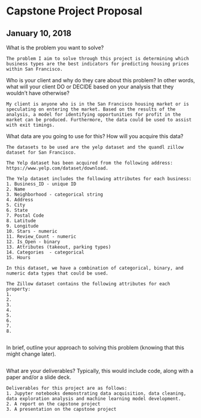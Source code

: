 # Capstone Project Proposal
## January 10, 2018

What is the problem you want to solve?
```
The problem I aim to solve through this project is determining which business types are the best indicators for predicting housing prices within San Francisco.
```

Who is your client and why do they care about this problem? In other words, what will your client DO or DECIDE based on your analysis that they wouldn’t have otherwise?
```
My client is anyone who is in the San Francisco housing market or is speculating on entering the market. Based on the results of the analysis, a model for identifying opportunities for profit in the market can be produced. Furthermore, the data could be used to assist with exit timings. 
```

What data are you going to use for this? How will you acquire this data?
```
The datasets to be used are the yelp dataset and the quandl zillow dataset for San Francisco.

The Yelp dataset has been acquired from the following address: https://www.yelp.com/dataset/download. 

The Yelp dataset includes the following attributes for each business:
1. Business_ID - unique ID
2. Name 
3. Neighborhood - categorical string
4. Address
5. City 
6. State 
7. Postal Code
8. Latitude
9. Longitude
10. Stars - numeric
11. Review_Count - numeric
12. Is_Open - binary
13. Attributes (takeout, parking types)
14. Categories  - categorical 
15. Hours

In this dataset, we have a combination of categorical, binary, and numeric data types that could be used. 

The Zillow dataset contains the following attributes for each property:
1.
2.
3.
4.
5.
6.
7.
8.


```

In brief, outline your approach to solving this problem (knowing that this might change later).
```

```


What are your deliverables? Typically, this would include code, along with a paper and/or a slide deck.
```
Deliverables for this project are as follows:
1. Jupyter notebooks demonstrating data acquisition, data cleaning, data exploration analysis and machine learning model development.
2. A report on the capstone project
3. A presentation on the capstone project

```